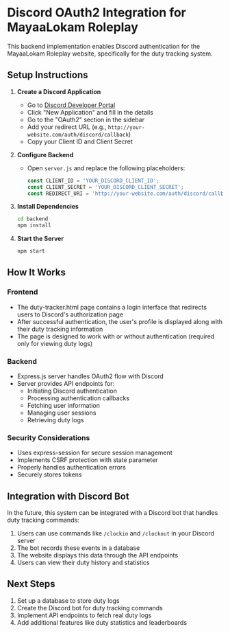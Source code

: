 # Discord OAuth2 Integration for MayaaLokam Roleplay

This backend implementation enables Discord authentication for the MayaaLokam Roleplay website, specifically for the duty tracking system.

## Setup Instructions

1. **Create a Discord Application**
   - Go to [Discord Developer Portal](https://discord.com/developers/applications)
   - Click "New Application" and fill in the details
   - Go to the "OAuth2" section in the sidebar
   - Add your redirect URL (e.g., `http://your-website.com/auth/discord/callback`)
   - Copy your Client ID and Client Secret

2. **Configure Backend**
   - Open `server.js` and replace the following placeholders:
     ```javascript
     const CLIENT_ID = 'YOUR_DISCORD_CLIENT_ID';
     const CLIENT_SECRET = 'YOUR_DISCORD_CLIENT_SECRET';
     const REDIRECT_URI = 'http://your-website.com/auth/discord/callback';
     ```

3. **Install Dependencies**
   ```bash
   cd backend
   npm install
   ```

4. **Start the Server**
   ```bash
   npm start
   ```

## How It Works

### Frontend
- The duty-tracker.html page contains a login interface that redirects users to Discord's authorization page
- After successful authentication, the user's profile is displayed along with their duty tracking information
- The page is designed to work with or without authentication (required only for viewing duty logs)

### Backend
- Express.js server handles OAuth2 flow with Discord
- Server provides API endpoints for:
  - Initiating Discord authentication
  - Processing authentication callbacks
  - Fetching user information
  - Managing user sessions
  - Retrieving duty logs

### Security Considerations
- Uses express-session for secure session management
- Implements CSRF protection with state parameter
- Properly handles authentication errors
- Securely stores tokens

## Integration with Discord Bot

In the future, this system can be integrated with a Discord bot that handles duty tracking commands:

1. Users can use commands like `/clockin` and `/clockout` in your Discord server
2. The bot records these events in a database
3. The website displays this data through the API endpoints
4. Users can view their duty history and statistics

## Next Steps

1. Set up a database to store duty logs
2. Create the Discord bot for duty tracking commands
3. Implement API endpoints to fetch real duty logs
4. Add additional features like duty statistics and leaderboards